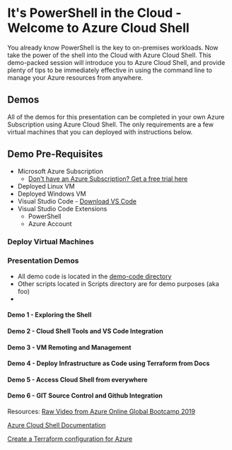 # It's PowerShell in the Cloud - Welcome to Azure Cloud Shell

You already know PowerShell is the key to on-premises workloads. Now take the power of the shell into the Cloud with Azure Cloud Shell. This demo-packed session will introduce you to Azure Cloud Shell, and provide plenty of tips to be immediately effective in using the command line to manage your Azure resources from anywhere.

## Demos

All of the demos for this presentation can be completed in your own Azure Subscription using Azure Cloud Shell. The only requirements are a few virtual machines that you can deployed with instructions below.

## Demo Pre-Requisites

- Microsoft Azure Subscription
  - [Don't have an Azure Subscription? Get a free trial here](https://azure.microsoft.com/en-us/free/?WT.mc_id=cloudshell-github-mibender)
- Deployed Linux VM
- Deployed Windows VM
- Visual Studio Code - [Download VS Code](https://code.visualstudio.com/Download/?WT.mc_id=cloudshell-github-mibender)
- Visual Studio Code Extensions
  - PowerShell
  - Azure Account

### Deploy Virtual Machines

### Presentation Demos

- All demo code is located in the [demo-code directory]()
- Other scripts located in Scripts directory are for demo purposes (aka foo)
- 
#### Demo 1 - Exploring the Shell
 
#### Demo 2 - Cloud Shell Tools and VS Code Integration
 
#### Demo 3 - VM Remoting and Management

#### Demo 4 - Deploy Infrastructure as Code using Terraform from Docs

#### Demo 5 - Access Cloud Shell from everywhere

#### Demo 6 - GIT Source Control and Github Integration

Resources:
[Raw Video from Azure Online Global Bootcamp 2019](https://acsdemosa01.blob.core.windows.net/videos/Az-Cloud-Shell-Bootcamp-mibender.mp4)

[Azure Cloud Shell Documentation](https://docs.microsoft.com/azure/cloud-shell/overview?WT.mc_id=cloudshell-github-mibender)

[Create a Terraform configuration for Azure](https://docs.microsoft.com/azure/terraform/terrafom-quickstart/?WT.mc_id=cloudshell-github-mibender)

